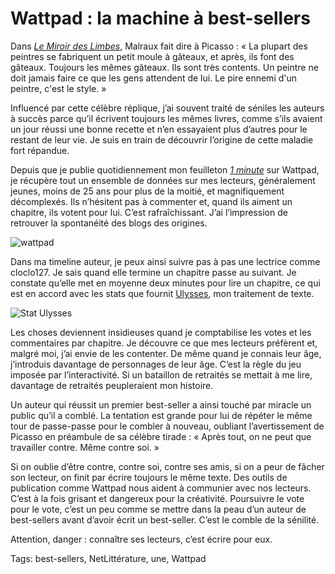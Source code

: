 # Wattpad : la machine à best-sellers

Dans [*Le Miroir des Limbes*](https://books.google.fr/books?id=WUbVUHYWjIUC&pg=PT264&lpg=PT264&dq=La+plupart+des+peintres+se+fabriquent+un+petit+moule+%C3%A0+g%C3%A2teaux&source=bl&ots=6BVTvJ-rB3&sig=88SyYYFWvB06-rDLlaZxjgB47VQ&hl=fr&sa=X&ei=gVjjVLaGOY6y7QaE8YCwBg&ved=0CCYQ6AEwAQ#v=onepage&q=La%20plupart%20des%20peintres%20se%20fabriquent%20un%20petit%20moule%20%C3%A0%20g%C3%A2teaux&f=false), Malraux fait dire à Picasso : « La plupart des peintres se fabriquent un petit moule à gâteaux, et après, ils font des gâteaux. Toujours les mêmes gâteaux. Ils sont très contents. Un peintre ne doit jamais faire ce que les gens attendent de lui. Le pire ennemi d'un peintre, c'est le style. »

Influencé par cette célèbre réplique, j’ai souvent traité de séniles les auteurs à succès parce qu’il écrivent toujours les mêmes livres, comme s’ils avaient un jour réussi une bonne recette et n’en essayaient plus d’autres pour le restant de leur vie. Je suis en train de découvrir l’origine de cette maladie fort répandue.

Depuis que je publie quotidiennement mon feuilleton [*1 minute*](http://www.wattpad.com/story/29694130-1-minute) sur Wattpad, je récupère tout un ensemble de données sur mes lecteurs, généralement jeunes, moins de 25 ans pour plus de la moitié, et magnifiquement décomplexés. Ils n’hésitent pas à commenter et, quand ils aiment un chapitre, ils votent pour lui. C’est rafraîchissant. J’ai l’impression de retrouver la spontanéité des blogs des origines.

![wattpad](http://blog.tcrouzet.comhttps://tcrouzet.com/images_tc/2015/02/wattpad1.jpg)

Dans ma timeline auteur, je peux ainsi suivre pas à pas une lectrice comme cloclo127. Je sais quand elle termine un chapitre passe au suivant. Je constate qu’elle met en moyenne deux minutes pour lire un chapitre, ce qui est en accord avec les stats que fournit [Ulysses](http://www.ulyssesapp.com/), mon traitement de texte.

![Stat Ulysses](http://blog.tcrouzet.comhttps://tcrouzet.com/images_tc/2015/02/ulyssestat.png)

Les choses deviennent insidieuses quand je comptabilise les votes et les commentaires par chapitre. Je découvre ce que mes lecteurs préfèrent et, malgré moi, j’ai envie de les contenter. De même quand je connais leur âge, j’introduis davantage de personnages de leur âge. C’est la règle du jeu imposée par l’interactivité. Si un bataillon de retraités se mettait à me lire, davantage de retraités peupleraient mon histoire.

Un auteur qui réussit un premier best-seller a ainsi touché par miracle un public qu’il a comblé. La tentation est grande pour lui de répéter le même tour de passe-passe pour le combler à nouveau, oubliant l’avertissement de Picasso en préambule de sa célèbre tirade : « Après tout, on ne peut que travailler contre. Même contre soi. »

Si on oublie d’être contre, contre soi, contre ses amis, si on a peur de fâcher son lecteur, on finit par écrire toujours le même texte. Des outils de publication comme Wattpad nous aident à communier avec nos lecteurs. C’est à la fois grisant et dangereux pour la créativité. Poursuivre le vote pour le vote, c’est un peu comme se mettre dans la peau d’un auteur de best-sellers avant d’avoir écrit un best-seller. C’est le comble de la sénilité.

Attention, danger : connaître ses lecteurs, c’est écrire pour eux.

Tags: best-sellers, NetLittérature, une, Wattpad
